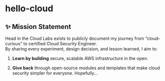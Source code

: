 # hello-cloud
## ✨ Mission Statement

Head in the Cloud Labs exists to publicly document my journey from “cloud-curious” to certified Cloud Security Engineer.  
By sharing every experiment, design decision, and lesson learned, I aim to:

1. **Learn by building** secure, scalable AWS infrastructure in the open.  

2. **Give back** through open-source modules and templates that make cloud security simpler for everyone. Hopefully...
